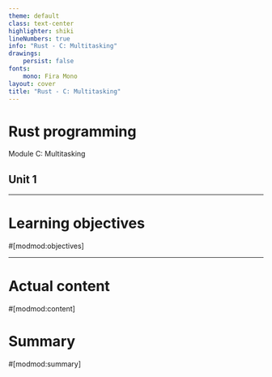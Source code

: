 ```yaml
---
theme: default
class: text-center
highlighter: shiki
lineNumbers: true
info: "Rust - C: Multitasking"
drawings:
    persist: false
fonts:
    mono: Fira Mono
layout: cover
title: "Rust - C: Multitasking"
---
```


# Rust programming

Module C: Multitasking

## Unit 1

---
# Learning objectives

#[modmod:objectives]

---
# Actual content
#[modmod:content]

# Summary
#[modmod:summary]